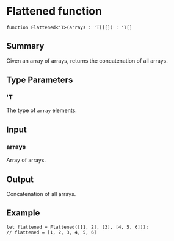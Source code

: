 # Flattened function

`function Flattened<'T>(arrays : 'T[][]) : 'T[]`

## Summary
Given an array of arrays, returns the concatenation of all arrays.

## Type Parameters
### 'T
The type of `array` elements.

## Input
### arrays
Array of arrays.

## Output
Concatenation of all arrays.

## Example
```qsharp
let flattened = Flattened([[1, 2], [3], [4, 5, 6]]);
// flattened = [1, 2, 3, 4, 5, 6]
```
